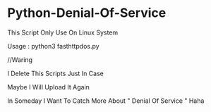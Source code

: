 # Python-Denial-Of-Service
This Script Only Use On Linux System 

Usage : python3 fasthttpdos.py


//Waring

I Delete This Scripts Just In Case

Maybe I Will Upload It Again 

In Someday I Want To Catch More About " Denial Of Service " Haha
